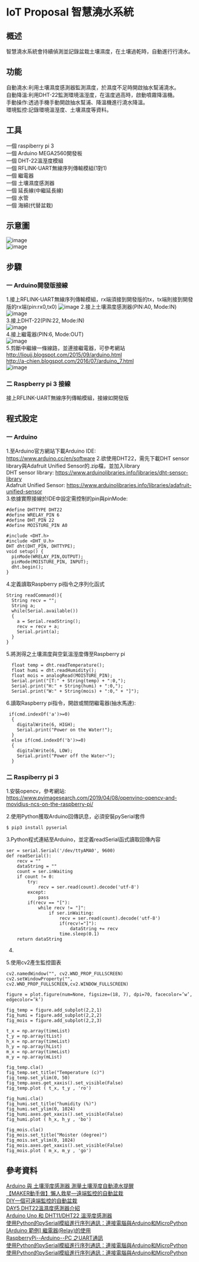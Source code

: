 # IoT Proposal 智慧澆水系統

## 概述
智慧澆水系統會持續偵測並記錄盆栽土壤濕度，在土壤過乾時，自動進行行澆水。  

## 功能
 
自動澆水:利用土壤濕度感測器監測濕度，於濕度不足時開啟抽水幫浦澆水。  
自動降溫:利用DHT-22監測環境溫溼度，在溫度過高時，啟動噴霧降溫機。  
手動操作:透過手機手動開啟抽水幫浦、降溫機進行澆水降溫。  
環境監控:記錄環境溫溼度、土壤濕度等資料。    
  
## 工具
一個 raspiberry pi 3  
一個 Arduino MEGA2560開發板  
一個 DHT-22溫溼度模組  
一個 RFLINK-UART無線序列傳輸模組(1對1)  
一個 繼電器  
一個 土壤濕度感測器  
一個 延長線(中繼延長線)  
一個 水管  
一個 海綿(代替盆栽)

## 示意圖
![image](https://github.com/LianMing13613/-/blob/main/picture/示意圖.png)  
![image](https://github.com/LianMing13613/-/blob/main/picture/示意圖2.png)  

## 步驟
### 一 Arduino開發版接線
1.接上RFLINK-UART無線序列傳輸模組，rx端須接到開發版的tx，tx端則接到開發版的rx端(pin:rx0,tx0)
![image](https://github.com/LianMing13613/-/blob/main/picture/RFlink.jpg)
2.接上土壤濕度感測器(PIN:A0, Mode:IN)
![image](https://github.com/LianMing13613/-/blob/main/picture/土壤濕度.jpg)  
3.接上DHT-22(PIN:22, Mode:IN)  
![image](https://github.com/LianMing13613/-/blob/main/picture/DHT22.jpg)  
4.接上繼電器(PIN:6, Mode:OUT)  
![image](https://github.com/LianMing13613/-/blob/main/picture/繼電器.jpg)  
5.剪斷中繼線一條線路，並連接繼電器，可參考網站  
http://lioujj.blogspot.com/2015/09/arduino.html  
http://a-chien.blogspot.com/2016/07/arduino_7.html  
![image](https://github.com/LianMing13613/-/blob/main/picture/中繼線+繼電器.jpg)  
### 二 Raspberry pi 3 接線
接上RFLINK-UART無線序列傳輸模組，接線如開發版

## 程式設定
### 一 Arduino
1.至Arduino官方網站下載Arduino IDE:  
https://www.arduino.cc/en/software
2.欲使用DHT22，需先下載DHT sensor library與Adafruit Unified Sensor的.zip檔，並加入library  
DHT sensor library: https://www.arduinolibraries.info/libraries/dht-sensor-library  
Adafruit Unified Sensor: https://www.arduinolibraries.info/libraries/adafruit-unified-sensor  
3.依據實際接線於IDE中設定需控制的pin與pinMode:  
```
#define DHTTYPE DHT22
#define WRELAY_PIN 6
#define DHT_PIN 22
#define MOISTURE_PIN A0 

#include <DHT.h>
#include <DHT_U.h>
DHT dht(DHT_PIN, DHTTYPE);
void setup() {
  pinMode(WRELAY_PIN,OUTPUT);
  pinMode(MOISTURE_PIN, INPUT);
  dht.begin();
}
```
4.定義讀取Raspberry pi指令之序列化函式  
```
String readCommand(){
  String recv = "";
  String a;
  while(Serial.available())
  {
    a = Serial.readString();
    recv = recv + a;
    Serial.print(a);
  }
}
```
5.將測得之土壤濕度與空氣溫溼度傳至Raspberry pi  
```
  float temp = dht.readTemperature();
  float humi = dht.readHumidity();
  float mois = analogRead(MOISTURE_PIN);
  Serial.print("[T:" + String(temp) + ":0,");
  Serial.print("H:" + String(humi) + ":0,");
  Serial.print("W:" + String(mois) + ":0," + "]");
```
6.讀取Raspberry pi指令，開啟或關閉繼電器(抽水馬達):  
```
 if(cmd.indexOf('a')>=0)
  {
    digitalWrite(6, HIGH);
    Serial.print("Power on the Water!");
  }
  else if(cmd.indexOf('b')>=0)
  {
    digitalWrite(6, LOW);
    Serial.print("Power off the Water~");
  }
```
### 二 Raspiberry pi 3
1.安裝opencv，參考網站:  
https://www.pyimagesearch.com/2019/04/08/openvino-opencv-and-movidius-ncs-on-the-raspberry-pi/  

2.使用Python獲取Arduino回傳訊息，必須安裝pySerial套件   
```
$ pip3 install pyserial
```
3.Python程式連結至Arduino，並定義readSerial函式讀取回傳內容  
```
ser = serial.Serial('/dev/ttyAMA0', 9600)
def readSerial():
    recv = ""
    dataString = ""
    count = ser.inWaiting
    if count != 0:
        try:
            recv = ser.read(count).decode('utf-8')
        except:
            pass
        if(recv == "["):
            while recv != "]":
                if ser.inWaiting:
                    recv = ser.read(count).decode('utf-8')
                    if(recv!="]"):
                        dataString += recv
                    time.sleep(0.1)
    return dataString
```
4.
5.使用cv2產生監控圖表  
```
cv2.namedWindow("", cv2.WND_PROP_FULLSCREEN)
cv2.setWindowProperty("", cv2.WND_PROP_FULLSCREEN,cv2.WINDOW_FULLSCREEN)

figure = plot.figure(num=None, figsize=(18, 7), dpi=70, facecolor=’w’, edgecolor=’k’)

fig_temp = figure.add_subplot(2,2,1)
fig_humi = figure.add_subplot(2,2,2)
fig_mois = figure.add_subplot(2,2,3)

t_x = np.array(timeList)
t_y = np.array(tList)
h_x = np.array(timeList)
h_y = np.array(hList)
m_x = np.array(timeList)
m_y = np.array(mList)

fig_temp.cla()
fig_temp.set_title("Temperature (c)")
fig_temp.set_ylim(0, 50)
fig_temp.axes.get_xaxis().set_visible(False)
fig_temp.plot ( t_x, t_y , 'ro')

fig_humi.cla()
fig_humi.set_title("humidity (%)")
fig_humi.set_ylim(0, 1024)
fig_humi.axes.get_xaxis().set_visible(False)
fig_humi.plot ( h_x, h_y , 'bo')

fig_mois.cla()
fig_mois.set_title("Moister (degree)")
fig_mois.set_ylim(0, 1024)
fig_mois.axes.get_xaxis().set_visible(False)
fig_mois.plot ( m_x, m_y , 'go')
```
## 參考資料
[Arduino 與 土壤溼度感測器 測量土壤溼度自動澆水提醒](https://www.itread01.com/content/1548709578.html "link")  
[【MAKER動手做】懶人救星—遠端監控的自動盆栽](https://vmaker.tw/archives/31378 "link")  
[DIY一個可遠端監控的自動盆栽](https://chtseng.wordpress.com/2018/11/11/diy%E4%B8%80%E5%80%8B%E5%8F%AF%E9%81%A0%E7%AB%AF%E7%9B%A3%E6%8E%A7%E7%9A%84%E8%87%AA%E5%8B%95%E7%9B%86%E6%A0%BD/ "link")  
[DAY5 DHT22溫濕度感測器介紹](https://ithelp.ithome.com.tw/articles/10240552 "link")  
[Arduino Uno 和 DHT11/DHT22 溫溼度感測器
](https://www.itread01.com/content/1546845337.html "link")  
[使用Python的pySerial模組進行序列通訊：連接電腦與Arduino和MicroPython](https://swf.com.tw/?p=1188 "link")  
[[Arduino 範例] 繼電器(Relay)的使用](https://blog.jmaker.com.tw/arduino-relay/"link")  
[RaspberryPi--Arduino--PC 之UART通訊](https://sites.google.com/site/jonasdigiclass/gong-zuo-ji-lu/raspberrypi--arduino--pczhiuarttongxun "link")  
[使用Python的pySerial模組進行序列通訊：連接電腦與Arduino和MicroPython](https://swf.com.tw/?p=1188")  
[使用Python的pySerial模組進行序列通訊：連接電腦與Arduino和MicroPython](https://swf.com.tw/?p=1188")  
